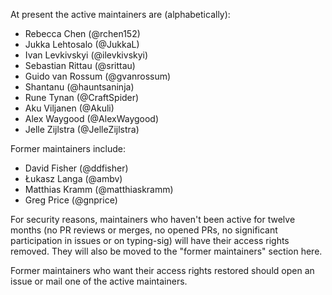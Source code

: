 At present the active maintainers are (alphabetically):

* Rebecca Chen (@rchen152)
* Jukka Lehtosalo (@JukkaL)
* Ivan Levkivskyi (@ilevkivskyi)
* Sebastian Rittau (@srittau)
* Guido van Rossum (@gvanrossum)
* Shantanu (@hauntsaninja)
* Rune Tynan (@CraftSpider)
* Aku Viljanen (@Akuli)
* Alex Waygood (@AlexWaygood)
* Jelle Zijlstra (@JelleZijlstra)

Former maintainers include:

* David Fisher (@ddfisher)
* Łukasz Langa (@ambv)
* Matthias Kramm (@matthiaskramm)
* Greg Price (@gnprice)

For security reasons, maintainers who haven't been active for twelve months
(no PR reviews or merges, no opened PRs, no significant participation in
issues or on typing-sig) will have their access rights removed. They will
also be moved to the "former maintainers" section here.

Former maintainers who want their access rights restored should open
an issue or mail one of the active maintainers.
